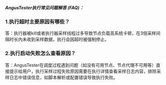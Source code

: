 [//]: # (执行相关问题)

[//]: # (=====)

***AngusTester执行常见问题解答 (FAQ)：***

### 1.执行超时主要原因有哪些？
答：执行器被kill或者执行器采样线程过多导致节点负载高系统卡顿，在3倍采样间隔时长内未收到采样数据，执行会因超时被强制停止。

### 2.执行启动失败怎么查看原因？
答：AngusTester在调度过程遇到问题（如没有可用节点、节点代理不可用等）直接提示给用户，执行采样过程失败原因需要在执行详情查看采样日志内容，排除采样日志中错误信息，如脚本解析或配置错误导致执行失败。
